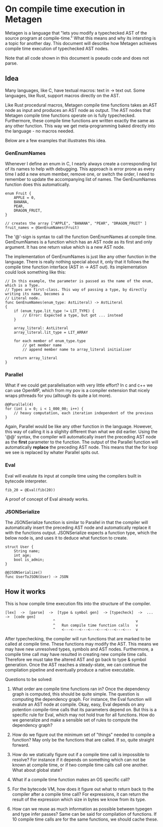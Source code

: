 # On compile time execution in Metagen

Metagen is a language that "lets you modify a typechecked AST of the source program at compile-time." What this means and why its intersting is a topic for another day. This document will describe how Metagen achieves compile time execution of typechecked AST nodes.

Note that all code shown in this document is pseudo code and does not parse.

## Idea

Many languages, like C, have textual macros: text in -> text out. Some languages, like Rust, support macros directly on the AST.

Like Rust procedural macros, Metagen compile time functions takes an AST node as input and produces an AST node as output. The AST nodes that Metagen compile time functions operate on is fully typechecked. Furthermore, these compile time functions are written exactly the same as any other function. This way we get meta-programming baked directly into the language - no macros needed.

Below are a few examples that illustrates this idea.


### GenEnumNames
Whenever I define an enum in C, I nearly always create a corresponding list of its names to help with debugging. This approach is error prone as every time I add a new enum member, remove one, or switch the order, I need to remember to update the accompanying list of names. The GenEnumNames function does this automatically.

```
enum Fruit {
    APPLE = 0,
    BANANA,
    PEAR,
    DRAGON_FRUIT,
}

// creates the array ["APPLE", "BANANA", "PEAR", "DRAGON_FRUIT" ]
fruit_names = @GenEnumNames(Fruit)
```
The '@'-sign is syntax to call the function GenEnumNames at compile time. GenEnumNames is a function which has an AST node as its first and only argument. It has one return value which is a new AST node.

The implementation of GenEnumNames is just like any other function in the language. There is really nothing special about it, only that it follows the compile time function interface (AST in -> AST out). Its implementation could look something like this:

```
// In this example, the parameter is passed as the name of the enum, which is a Type.
// Types are first-class. This way of passing a type, by directly writing its name, becomes a 
// Literal node.
func GenEnumNames(enum_type: AstLiteral) -> AstLiteral 
{
    if (enum_type.lit_type != LIT_TYPE) {
        // Error: Expected a type, but got ... instead
    }

    array_literal: AstLiteral
    array_literal.lit_type = LIT_ARRAY

    for each member of enum_type.type
        // get member name     
        // append member name to array_literal initialiser

    return array_literal
}
```


### Parallel
What if we could get parallelisation with very little effort? In c and c++ we can use OpenMP, which from my pov is a compiler extension that nicely wraps pthreads for you (alltough its quite a lot more).

```
@@Parallel(4)
for (int i = 0; i < 1_000_00; i++) {
    // heavy computation, each iteration independent of the previous 
}
```
Again, Parallel would be like any other function in the language. However, this way of calling it is a slighlty different than what we did earlier. Using the '@@' syntax, the compiler will automatically insert the preceding AST node as the **first** parameter to the function. The output of the Parallel function will automatically **replace** the preceding AST node. This means that the for loop we see is replaced by whater Parallel spits out.

### Eval
Eval will evalute its input at compile time using the compilers built in bytecode interpreter.

```
fib_20 = @Eval(fib(20))
```

A proof of concept of Eval already works.


### JSONSerialize
The JSONSerialize function is similar to Parallel in that the compiler will automatically insert the preceding AST node and automatically replace it with the functions output. JSONSerialize expects a function type, which the below node is, and uses it to deduce what function to create.
```
struct User {
    String name;
    int age;
    bool is_admin;
}

@@JSONSerialize()
func UserToJSON(User) -> JSON
```

## How it works
This is how compile time execution fits into the structure of the compiler.
```
[lex]  ->  [parse]  ->  [type & symbol gen]  -> [typecheck]  ->  ...  ->  [code gen]
                      ^                                     v
                      ^   Run compile time function calls   v
                      ^   <---<---<---<---<---<---<---<---  v
```
After typechecking, the compiler will run functions that are marked to be called at compile time. These functions may modify the AST. This means we may have new unresolved types, symbols and AST nodes. Furthermore, a compile time call may have resulted in creating new compile time calls. Therefore we must take the altered AST and go back to type & symbol generation. Once the AST reaches a steady-state, we can continue the compilation pipeline and eventually produce a native executable.


Questions to be solved:
1. What order are compile time functions ran in?
Once the dependency graph is computed, this should be quite simple. The question is computing the dependency graph. For instance, the Eval function will evalute an AST node at compile. Okay, easy, Eval depends on any potention compile-time calls that its parameters depend on. But this is a specific rule for Eval, which may not hold true for all functions. How do we generalize and make a sensible set of rules to compute the dependency graph?

2. How do we figure out the minimum set of "things" needed to compile a function?
May only be the functions that are called. If so, quite straight forward.

3. How do we statically figure out if a compile time call is impossible to resolve?
For instance if it depends on something which can not be known at compile time, or if two compile time calls call one another. What about global state?

4. What if a compile time function makes an OS specific call?

5. For the bytecode VM, how does it figure out what to return back to the compiler after a compile time call?
For expressions, it can return the result of the expression which size in bytes we know from its type. 

6. How can we reuse as much information as possible between typegen and type infer passes? 
Same can be said for compilation of functions. If 10 compile time calls are for the same functions, we should cache these.
